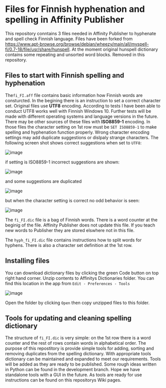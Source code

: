 # Files for Finnish hyphenation and spelling in Affinity Publisher

This repository conntains 3 files needed in Affinity Publisher to hyphenate and spell check Finnish language. Files have been forked from https://www.apt-browse.org/browse/debian/wheezy/main/all/myspell-fi/0.7-18/file/usr/share/hunspell. At the moment original hunspell dictionary contains some repeating and unsorted word blocks. Removed in this repository.

## Files to start with Finnish spelling and hyphenation

The`fi_FI.aff` file contains basic information how Finnish words are consturcted. In the begining there is an instruction to set a correct character set. Original files use **UTF8** encoding. According to tests I have been able to conduct UTF8 works well with Finnish Windows 10. Further tests will be made with different operating systems and language versions in the future. There may be other sources of these files with **ISO8859-1** encoding. In those files the character setting on 1st row must be `SET ISO8859-1` to make spelling and hyphenation function properly. Wrong character encoding settings may add duplicate suggestions or dislpaly strange characters. The following screen shot shows  correct suggestions when set to `UTF8`:

![image](https://user-images.githubusercontent.com/24242044/205984577-ac7ab74b-f8fe-4bb8-8969-bd34ba0f276a.png)

if setting is ISO8859-1 incorrect suggestions are shown:

![image](https://user-images.githubusercontent.com/24242044/205985457-24b283d5-182d-477e-9edb-06203626bf6b.png)

and some suggestions are duplicated

![image](https://user-images.githubusercontent.com/24242044/205986888-da047e28-2280-4256-a0e1-70709af388b5.png)

but when the character setting is correct no odd behavior is seen:

![image](https://user-images.githubusercontent.com/24242044/205987987-97b25ae8-9c62-4960-a032-e59973fcd8a2.png)

The `fi_FI.dic` file is a bag of Finnish words. There is a word counter at the beginig of the file. Affinity Publisher does not update this file. If you teach new words to Publisher they are stored elswhere not in this file.

The `hyph_fi_FI.dic` file contains instructions how to split words for hyphens. There is also a character set definition at the 1st row. 

## Installing files 
You can download dictionary files by clicking the green Code button on top right hand corner. Unzip contents to Affinitys Dictionaries folder. You can find this location in the app from `Edit - Preferences - Tools`

![image](https://user-images.githubusercontent.com/24242044/205483402-095cd467-d668-45f7-826c-2dee38fca26b.png)

Open the folder by clicking `Open` then copy unzipped files to this folder.

## Tools for updating and cleaning spelling dictionary
The structure of `fi_FI.dic` is very simple: on the 1st row there is a word counter and the rest of rows contain words in alphabetical order. The purpose of this repostitory is provide simple tools for adding, sorting and removing duplicates from the spelling dictionary. With appropriate tools dictionary can be maintained and expanded to meet our requirements. Tools will be added as they are ready to be published. Some rough ideas written in Python can be found in the development branch. Hope we have standalone tools with a GUI in the future. As tools are ready for use instructions can be found on this repositorys Wiki pages.

